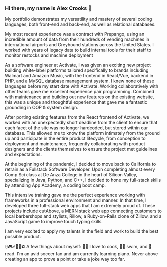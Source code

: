 ### Hi there, my name is Alex Crooks 👋

<!--
**acrks/acrks** is a ✨ _special_ ✨ repository because its `README.md` (this file) appears on your GitHub profile.

Here are some ideas to get you started:

- 🔭 I’m currently working on ...
- 🌱 I’m currently learning ...
- 👯 I’m looking to collaborate on ...
- 🤔 I’m looking for help with ...
- 💬 Ask me about ...
- 📫 How to reach me: ...
- 😄 Pronouns: ...
- ⚡ Fun fact: ...
-->

My portfolio demonstrates my versatility and mastery of several coding languages, both front-end and back-end, as well as relational databases.

My most recent experience was a contract with Prepango, using an incredible amount of data from their hundreds of vending machines in international airports and Greyhound stations across the United States. I worked with years of legacy data to build internal tools for their staff to monitor restocks and machine deployment

As a software engineer at Activate, I was given an exciting new project building white-label platforms tailored specifically to brands including Walmart and Amazon Music, with the frontend in React/Vue, backend in PHP, and a MySQL database management system. I knew none of these languages before my start date with Activate. Working collaboratively with other teams gave me excellent experience pair programming. Combined with maintenance and building out new features on the existing website, this was a unique and thoughtful experience that gave me a fantastic grounding in OOP & system design.

After porting existing features from the React frontend of Activate, we worked with an unexpectedly short deadline from the client to ensure that each facet of the site was no longer hardcoded, but stored within our database. This allowed me to know the platform intimately from the ground up and participate in the entire product lifecycle, from conception to deployment and maintenance, frequently collaborating with product designers and the clients themselves to ensure the project met guidelines and expectations.

At the beginning of the pandemic, I decided to move back to California to retrain as a Fullstack Software Developer. Upon completing almost every Comp Sci class at De Anza College in the heart of Silicon Valley, specializing in Java, Python, and C++, I decided to hone my full-stack skills by attending App Academy, a coding boot camp. 

This intensive training gave me the perfect experience working with frameworks in a professional environment and manner. In that time, I developed three full-stack web apps that I am extremely proud of. These projects include cutAbove, a MERN stack web app connecting customers to local barbershops and stylists, Rillow, a Ruby-on-Rails clone of Zillow, and a JavaScript game to improve touch typing skills.

I am very excited to apply my talents in the field and work to build the best possible product.

🖱️🎮⚡🏀🏈⚽ A few things about myself: 
🧑‍🍳  I love to cook, 🏊‍♂️  swim, and 📖 read. I'm an avid soccer fan and am currently learning piano. Never above creating an app to prove a point or take a joke way too far.
